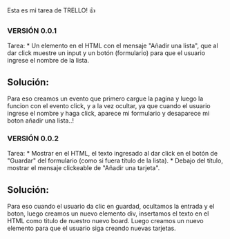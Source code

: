 Esta es mi tarea de TRELLO! :+1:

### VERSIÓN 0.0.1 
Tarea: 
	* Un elemento en el HTML con el mensaje "Añadir una lista", que al dar click muestre un input y un botón (formulario) para que el usuario ingrese el nombre de la lista.

## Solución:
Para eso creamos un evento que primero cargue la pagina y luego la funcion con el evento click, y a la vez ocultar, 
ya que cuando el usuario ingrese el nombre y haga click, aparece mi formulario y desaparece mi boton añadir una lista..!

### VERSIÓN 0.0.2
Tarea: 
	* Mostrar en el HTML, el texto ingresado al dar click en el botón de "Guardar" del formulario (como si fuera título de la lista).
	* Debajo del título, mostrar el mensaje clickeable de "Añadir una tarjeta".

## Solución:
Para eso cuando el usuario da clic en guardad, ocultamos la entrada y el boton, luego creamos un nuevo elemento div, insertamos el texto en el HTML como titulo de nuestro nuevo board.
Luego creamos un nuevo elemento para que el usuario siga creando nuevas tarjetas. 